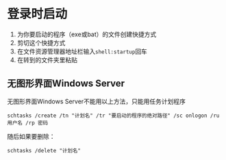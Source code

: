 # 登录时启动

1. 为你要启动的程序（exe或bat）的文件创建快捷方式
2. 剪切这个快捷方式
3. 在文件资源管理器地址栏输入`shell:startup`回车
4. 在转到的文件夹里粘贴

## 无图形界面Windows Server

无图形界面Windows Server不能用以上方法，只能用任务计划程序
```
schtasks /create /tn "计划名" /tr "要启动的程序的绝对路径" /sc onlogon /ru 用户名 /rp 密码
```
随后如果要删除：
```
schtasks /delete "计划名"
```
